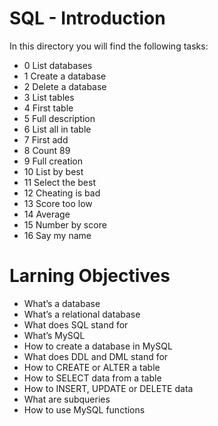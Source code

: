 # SQL - Introduction
In this directory you will find the following tasks:

- 0 List databases
- 1 Create a database
- 2 Delete a database
- 3 List tables
- 4 First table
- 5 Full description
- 6 List all in table
- 7 First add
- 8 Count 89
- 9 Full creation
- 10 List by best
- 11 Select the best
- 12 Cheating is bad
- 13 Score too low
- 14 Average
- 15 Number by score
- 16 Say my name

# Larning Objectives

* What’s a database
* What’s a relational database
* What does SQL stand for
* What’s MySQL
* How to create a database in MySQL
* What does DDL and DML stand for
* How to CREATE or ALTER a table
* How to SELECT data from a table
* How to INSERT, UPDATE or DELETE data
* What are subqueries
* How to use MySQL functions

